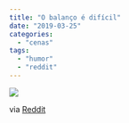 ```yaml
---
title: "O balanço é difícil"
date: "2019-03-25"
categories: 
  - "cenas"
tags: 
  - "humor"
  - "reddit"
---
```


![](https://i2.wp.com/blog.brunomiguel.net/wp-content/uploads/2019/03/vlcsnap-2019-03-25-03h08m52s153.png?fit=562%2C768)

via [Reddit](https://www.reddit.com/r/Unexpected/comments/b52v83/playgrounds_are_rough/)
